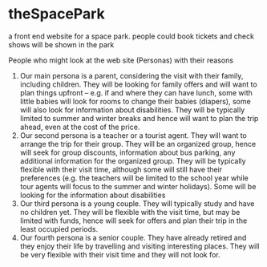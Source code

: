 # theSpacePark
a front end website for a space park. people could book tickets and check shows will be shown in the park

People who might look at the web site (Personas) with their reasons
1. Our main persona is a parent, considering the visit with their family, including children. They will be looking for family offers and will want to plan things upfront – e.g. if and where they can have lunch, some with little babies will look for rooms to change their babies (diapers), some will also look for information about disabilities. They will be typically limited to summer and winter breaks and hence will want to plan the trip ahead, even at the cost of the price.
2. Our second persona is a teacher or a tourist agent. They will want to arrange the trip for their group. They will be an organized group, hence will seek for group discounts, information about bus parking, any additional information for the organized group. They will be typically flexible with their visit time, although some will still have their preferences (e.g. the teachers will be limited to the school year while tour agents will focus to the summer and winter holidays). Some will be looking for the information about disabilities
3. Our third persona is a young couple. They will typically study and have no children yet. They will be flexible with the visit time, but may be limited with funds, hence will seek for offers and plan their trip in the least occupied periods.
4. Our fourth persona is a senior couple. They have already retired and they enjoy their life by travelling and visiting interesting places. They will be very flexible with their visit time and they will not look for.

